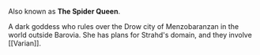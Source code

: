 Also known as **The Spider Queen**.

A dark goddess who rules over the Drow city of Menzobaranzan in the world outside Barovia. She has plans for Strahd's domain, and they involve [[Varian]].